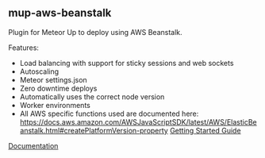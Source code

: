 ## mup-aws-beanstalk

Plugin for Meteor Up to deploy using AWS Beanstalk.

Features:
- Load balancing with support for sticky sessions and web sockets
- Autoscaling
- Meteor settings.json
- Zero downtime deploys
- Automatically uses the correct node version
- Worker environments
- All AWS specific functions used are documented here: https://docs.aws.amazon.com/AWSJavaScriptSDK/latest/AWS/ElasticBeanstalk.html#createPlatformVersion-property
[Getting Started Guide](./docs/getting-started.md)

[Documentation](./docs/index.md)
